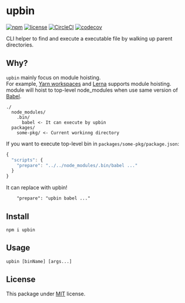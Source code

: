 # upbin

[![npm](https://img.shields.io/npm/v/upbin.svg)](https://www.npmjs.com/package/upbin)
[![license](https://img.shields.io/github/license/Leko/upbin.svg)](https://opensource.org/licenses/MIT)
[![CircleCI](https://circleci.com/gh/Leko/upbin.svg?style=svg)](https://circleci.com/gh/Leko/upbin)
[![codecov](https://codecov.io/gh/Leko/upbin/branch/master/graph/badge.svg)](https://codecov.io/gh/Leko/upbin)

CLI helper to find and execute a executable file by walking up parent directories.

## Why?
`upbin` mainly focus on module hoisting.  
For example, [Yarn workspaces](https://yarnpkg.com/en/docs/workspaces) and [Lerna](https://github.com/lerna/lerna) supports module hoisting.  
module will hoist to top-level node_modules when use same version of [Babel](https://github.com/babel/babel).

```
./
  node_modules/
    .bin/
      babel <- It can execute by upbin
  packages/
    some-pkg/ <- Current workinng directory
```

If you want to execute top-level bin in `packages/some-pkg/package.json`:

```js
{
  "scripts": {
    "prepare": "../../node_modules/.bin/babel ..."
  }
}
```

It can replace with upbin!

```
    "prepare": "upbin babel ..."
```

## Install
```
npm i upbin
```

## Usage
```
upbin [binName] [args...]
```

## License

This package under [MIT](https://opensource.org/licenses/MIT) license.
